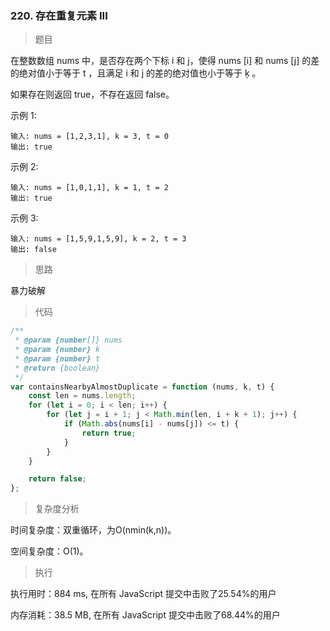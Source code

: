 ### 220. 存在重复元素 III

> 题目

在整数数组 nums 中，是否存在两个下标 i 和 j，使得 nums [i] 和 nums [j] 的差的绝对值小于等于 t ，且满足 i 和 j 的差的绝对值也小于等于 ķ 。

如果存在则返回 true，不存在返回 false。

示例 1:
```
输入: nums = [1,2,3,1], k = 3, t = 0
输出: true
```

示例 2:
```
输入: nums = [1,0,1,1], k = 1, t = 2
输出: true
```

示例 3:
```
输入: nums = [1,5,9,1,5,9], k = 2, t = 3
输出: false
```

> 思路

暴力破解

> 代码

```js
/**
 * @param {number[]} nums
 * @param {number} k
 * @param {number} t
 * @return {boolean}
 */
var containsNearbyAlmostDuplicate = function (nums, k, t) {
    const len = nums.length;
    for (let i = 0; i < len; i++) {
        for (let j = i + 1; j < Math.min(len, i + k + 1); j++) {
            if (Math.abs(nums[i] - nums[j]) <= t) {
                return true;
            }
        }
    }

    return false;
};
```

> 复杂度分析

时间复杂度：双重循环，为O(nmin(k,n))。

空间复杂度：O(1)。

> 执行

执行用时：884 ms, 在所有 JavaScript 提交中击败了25.54%的用户

内存消耗：38.5 MB, 在所有 JavaScript 提交中击败了68.44%的用户